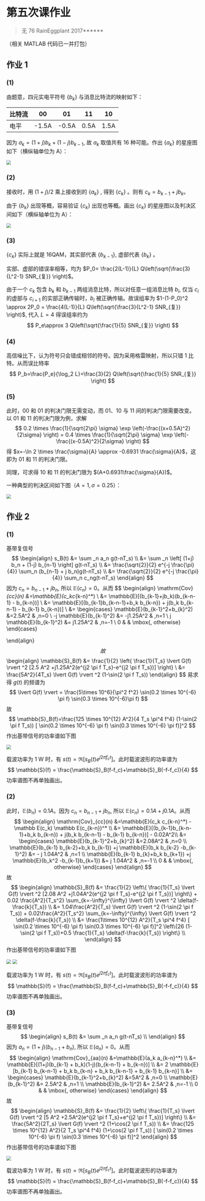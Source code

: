 # 第五次课作业

> 无 76    RainEggplant    2017******

（相关 MATLAB 代码已一并打包）

## 作业 1

### (1)

由题意，四元实电平符号 $\{b_k\}$ 与消息比特流的映射如下：

| 比特流 | 00    | 01    | 11   | 10   |
| ------ | ----- | ----- | ---- | ---- |
| 电平   | -1.5A | -0.5A | 0.5A | 1.5A |

因为 $a_k=(1+j)b_k+(1-j)b_{k-1}$, 故 $a_k$ 取值共有 16 种可能。作出 $\{a_k\}$ 的星座图如下（横纵轴单位为 A）：

<img src="assets/1-1_a_k星座图.png" style="zoom:75%" />

### (2)

接收时，用 $(1+j)/2$ 乘上接收到的 $\{ a_k\}$ , 得到 $\{ c_k\}$ 。则有 $c_k=b_{k-1}+jb_k$。

由于 $\{b_k\}$ 出现等概，容易验证 $\{ c_k\}$ 出现也等概。画出 $\{ c_k\}$ 的星座图以及判决区间如下（横纵轴单位为 A）：

<img src="assets/1-2_c_k判决区间.png" style="zoom:75%" />

### (3)

 $\{ c_k\}$ 实际上就是 16QAM，其实部代表 $\{ b_{k-1}\}$, 虚部代表  $\{ b_k\}$ 。

实部、虚部的错误率相等，均为 $P_0= \frac{2(L-1)}{L} Q\left(\sqrt{\frac{3}{L^2-1} SNR_{复}} \right)$。

由于一个 $c_k$ 包含 $b_k$ 和 $b_{k-1}$ 两组消息比特，所以对任意一组消息比特 $b_i$, 仅当 $c_i$ 的虚部与 $c_{i+1}$ 的实部正确传输时，$b_i$ 被正确传输。故误组率为 $1-(1-P_0)^2 \approx 2P_0 = \frac{4(L-1)}{L} Q\left(\sqrt{\frac{3}{L^2-1} SNR_{复}} \right)$, 代入 $L=4$ 得误组率约为 
$$
P_e\approx 3 Q\left(\sqrt{\frac{1}{5} SNR_{复}} \right)
$$

### (4)

高信噪比下，认为符号只会错成相邻的符号。因为采用格雷映射，所以只错 1 比特。从而误比特率
$$
P_b=\frac{P_e}{\log_2 L}=\frac{3}{2} Q\left(\sqrt{\frac{1}{5} SNR_{复}} \right)
$$

### (5)

此时，00 和 01 的判决门限无需变动，而 01、10 与 11 间的判决门限需要改变。以 01 和 11 的判决门限为例，求解
$$
0.2 \times \frac{1}{\sqrt{2\pi} \sigma} \exp \left(-\frac{(x+0.5A)^2}{2\sigma}  \right) = 0.4 \times \frac{1}{\sqrt{2\pi} \sigma} \exp \left(-\frac{(x-0.5A)^2}{2\sigma}  \right)
$$
得 $x=-\ln 2 \times \frac{\sigma}{A} \approx -0.6931 \frac{\sigma}{A}$，这即为 01 和 11 的判决门限。

同理，可求得 10 和 11 的判决门限为 $(A+0.6931\frac{\sigma}{A})$。

一种典型的判决区间如下图（$A=1, \sigma=0.25$）：

<img src="assets/1-5_c_k判决区间.png" style="zoom:75%" />



## 作业 2

### (1)

基带复信号
$$
\begin{align}
s_B(t) &= \sum _n a_n g(t-nT_s) \\
&= \sum _n \left[ (1+j) b_n + (1-j) b_{n-1} \right] g(t-nT_s) \\
&= \frac{\sqrt{2}}{2} e^{-j \frac{\pi}{4}} \sum_n (b_{n-1} + j b_n)g(t-nT_s) \\
&= \frac{\sqrt{2}}{2} e^{-j \frac{\pi}{4}} \sum_n c_ng(t-nT_s)
\end{align}
$$
因为 $c_n = b_{n-1}+j b_n$, 所以 $\mathbb E(c_n)=0$。从而
$$
\begin{align}
\mathrm{Cov}_{cc}(n) &=\mathbb{E}(c_kc_{k-n}^*) \\
&= \mathbb{E}[(b_{k-1}+jb_k)(b_{k-n-1} - b_{k-n})] \\
&= \mathbb{E}[(b_{k-1}b_{k-n-1}+b_k b_{k-n}) + j(b_k b_{k-n-1} - b_{k-1} b_{k-n})] \\
&=
\begin{cases}
\mathbb{E}(b_{k-1}^2+b_{k}^2) &=2.5A^2 & ,n=0 \\
-j \mathbb{E}(b_{k-1}^2) &= -j1.25A^2 & ,n=1 \\
j \mathbb{E}(b_{k-1}^2) &= j1.25A^2 & ,n=-1 \\
0 & & \mbox{, otherwise}
\end{cases}


\end{align}
$$
故
$$
\begin{align}
\mathbb{S}_B(f) &= \frac{1}{2} \left\{ \frac{1}{T_s} \lvert G(f) \rvert ^2 [2.5 A^2 +j1.25A^2(e^{j2 \pi f T_s}-e^{j2 \pi f T_s})] \right\} \\
&= \frac{5A^2}{4T_s} \lvert G(f) \rvert ^2 (1-\sin(2 \pi f T_s))
\end{align}
$$
易求得 $g(t)$ 的频谱为
$$
\lvert G(f) \rvert = \frac{5\times 10^6}{\pi^2 f^2} \sin(0.2 \times 10^{-6} \pi f) \sin(0.3 \times 10^{-6}\pi f)
$$
故
$$
\mathbb{S}_B(f)=\frac{125 \times 10^{12} A^2}{4 T_s \pi^4 f^4} (1-\sin(2 \pi f T_s)) [ \sin(0.2 \times 10^{-6} \pi f) \sin(0.3 \times 10^{-6} \pi f)]^2
$$
作出基带信号的功率谱如下图

<img src="assets/2-1_基带信号功率谱.png" style="zoom:75%" />

载波功率为 1 W 时，有 $s(t) = \Re [s_B(t)e^{j2\pi f_c t}]$。此时载波波形的功率谱为
$$
\mathbb{S}(f) = \frac{\mathbb{S}_B(f-f_c)+\mathbb{S}_B(-f-f_c)}{4}
$$
功率谱图不再单独画出。



### (2)

此时，$\mathbb{E}(b_n)=0.1A$。因为 $c_n = b_{n-1}+j b_n$, 所以 $\mathbb E(c_n)=0.1A+j0.1A$。从而
$$
\begin{align}
\mathrm{Cov}_{cc}(n) &=\mathbb{E}(c_k c_{k-n}^*) - \mathbb E(c_k) \mathbb E(c_{k-n})^* \\
&= \mathbb{E}[(b_{k-1}b_{k-n-1}+b_k b_{k-n}) + j(b_k b_{k-n-1} - b_{k-1} b_{k-n})] - 0.02A^2\\
&=
\begin{cases}
\mathbb{E}(b_{k-1}^2+b_{k}^2) &=2.08A^2 & ,n=0 \\
\mathbb{E}(b_{k-1} b_{k-2}+b_k b_{k-1}) +j \mathbb{E}(b_k b_{k-2} -b_{k-1}^2) &= - j 1.04A^2 & ,n=1 \\
\mathbb{E}(b_{k-1} b_{k}+b_k b_{k+1}) +j \mathbb{E}(b_k^2 -b_{k-1}b_{k+1}) &= j 1.04A^2 & ,n=-1 \\
0 & & \mbox{, otherwise}
\end{cases}
\end{align}
$$
故
$$
\begin{align}
\mathbb{S}_B(f) &= \frac{1}{2} \left\{ \frac{1}{T_s} \lvert G(f) \rvert ^2 [2.08 A^2 +j1.04A^2(e^{j2 \pi f T_s}-e^{j2 \pi f T_s})] \right\} + 0.02 \frac{A^2}{T_s^2} \sum_{k=-\infty}^{\infty} \lvert G(f) \rvert ^2 \delta(f-\frac{k}{T_s}) \\
&= 1.04\frac{A^2}{T_s} \lvert G(f) \rvert ^2 (1-\sin(2 \pi f T_s)) + 0.02\frac{A^2}{T_s^2} \sum_{k=-\infty}^{\infty} \lvert G(f) \rvert ^2 \delta(f-\frac{k}{T_s}) \\
&= \frac{1\times 10^{12} A^2}{T_s \pi^4 f^4} [ \sin(0.2 \times 10^{-6} \pi f) \sin(0.3 \times 10^{-6} \pi f)]^2 \left\{26 (1-\sin(2 \pi f T_s))+0.5 \frac{1}{T_s} \delta(f-\frac{k}{T_s}) \right\} \\
\end{align}
$$
作出基带信号的功率谱如下图

<img src="assets/2-2_基带信号功率谱_连续.png" style="zoom:75%" />

<img src="assets/2-2_基带信号功率谱_线谱.png" style="zoom:75%" />

载波功率为 1 W 时，有 $s(t) = \Re [s_B(t)e^{j2\pi f_c t}]$。此时载波波形的功率谱为
$$
\mathbb{S}(f) = \frac{\mathbb{S}_B(f-f_c)+\mathbb{S}_B(-f-f_c)}{4}
$$
功率谱图不再单独画出。



### (3)

基带复信号
$$
\begin{align}
s_B(t) &= \sum _n a_n g(t-nT_s) \\
\end{align}
$$
因为 $a_n = (1+j)(b_{n-1}+b_n)$, 所以 $\mathbb E(a_n)=0$。从而
$$
\begin{align}
\mathrm{Cov}_{aa}(n) &=\mathbb{E}(a_k a_{k-n}^*) \\
&= \mathbb{E}[(1+j)(b_{k-1} + b_k)(1-j)(b_{k-n-1} + b_{k-n})] \\
&= 2 \mathbb{E}[b_{k-1} b_{k-n-1} + b_k b_{k-n} + b_k b_{k-n-1} + b_{k-1} b_{k-n}] \\
&=
\begin{cases}
\mathbb{E}(b_{k-1}^2+b_{k}^2) &=5A^2 & ,n=0 \\
\mathbb{E}(b_{k-1}^2) &= 2.5A^2 & ,n=1 \\
\mathbb{E}(b_{k-1}^2) &= 2.5A^2 & ,n=-1 \\
0 & & \mbox{, otherwise}
\end{cases}
\end{align}
$$
故
$$
\begin{align}
\mathbb{S}_B(f) &= \frac{1}{2} \left\{ \frac{1}{T_s} \lvert G(f) \rvert ^2 [5 A^2 +2.5A^2(e^{j2 \pi f T_s}+e^{j2 \pi f T_s})] \right\} \\
&= \frac{5A^2}{2T_s} \lvert G(f) \rvert ^2 (1+\cos(2 \pi f T_s)) \\
&= \frac{125 \times 10^{12} A^2}{2 T_s \pi^4 f^4} (1+\cos(2 \pi f T_s)) [ \sin(0.2 \times 10^{-6} \pi f) \sin(0.3 \times 10^{-6} \pi f)]^2
\end{align}
$$
作出基带信号的功率谱如下图

<img src="assets/2-3_基带信号功率谱.png" style="zoom:75%" />

载波功率为 1 W 时，有 $s(t) = \Re [s_B(t)e^{j2\pi f_c t}]$。此时载波波形的功率谱为
$$
\mathbb{S}(f) = \frac{\mathbb{S}_B(f-f_c)+\mathbb{S}_B(-f-f_c)}{4}
$$
功率谱图不再单独画出。

